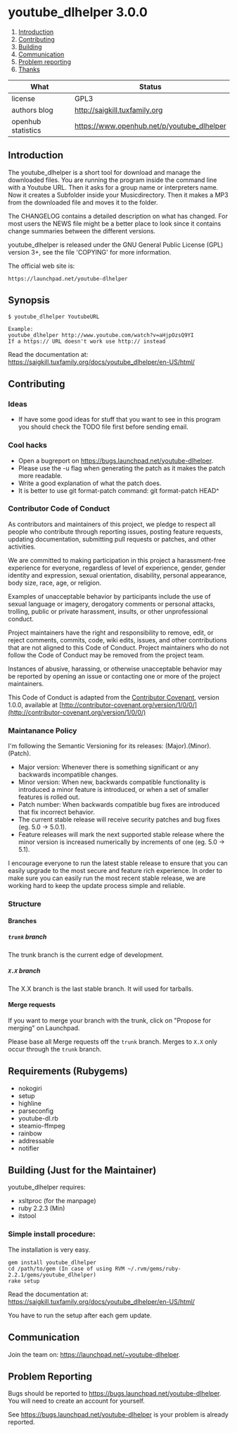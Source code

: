 # youtube_dlhelper 3.0.0

1. [Introduction](#introduction)
1. [Contributing](#contributing)
1. [Building](#building)
1. [Communication](#communication)
1. [Problem reporting](#problem-reporting)
1. [Thanks](#thanks)

| What                          | Status                                                                                                                                                                              |
|-------------------------------|-----------------------------------------------|
| license                       | GPL3                                          |
| authors blog                  | http://saigkill.tuxfamily.org                 |
| openhub statistics            | https://www.openhub.net/p/youtube_dlhelper    |


## Introduction
The youtube_dlhelper is a short tool for download and manage the downloaded files.
You are running the program inside the command line with a Youtube URL. Then it
asks for a group name or interpreters name. Now it creates a Subfolder inside
your Musicdirectory. Then it makes a MP3 from the downloaded file and moves it
to the folder.

The CHANGELOG contains a detailed description on what has changed. For most
users the NEWS file might be a better place to look since it contains
change summaries between the different versions.

youtube_dlhelper is released under the GNU General Public License (GPL) version 3+,
see the file 'COPYING' for more information.

The official web site is:

    https://launchpad.net/youtube-dlhelper

## Synopsis

    $ youtube_dlhelper YoutubeURL

    Example:
    youtube_dlhelper http://www.youtube.com/watch?v=aHjpOzsQ9YI
    If a https:// URL doesn't work use http:// instead

Read the documentation at: https://saigkill.tuxfamily.org/docs/youtube_dlhelper/en-US/html/

## Contributing

### Ideas
  
* If have some good ideas for stuff that you want to see in this program you
should check the TODO file first before sending email.

### Cool hacks

* Open a bugreport on https://bugs.launchpad.net/youtube-dlhelper.
* Please use the -u flag when generating the patch as it makes the patch
  more readable.
* Write a good explanation of what the patch does.
* It is better to use git format-patch command: git format-patch HEAD^

### Contributor Code of Conduct

As contributors and maintainers of this project, we pledge to respect all 
people who contribute through reporting issues, posting feature requests, 
updating documentation, submitting pull requests or patches, and other 
activities.

We are committed to making participation in this project a harassment-free 
experience for everyone, regardless of level of experience, gender, gender 
identity and expression, sexual orientation, disability, personal 
appearance, body size, race, age, or religion.

Examples of unacceptable behavior by participants include the use of sexual 
language or imagery, derogatory comments or personal attacks, trolling, 
public or private harassment, insults, or other unprofessional conduct.

Project maintainers have the right and responsibility to remove, edit, or 
reject comments, commits, code, wiki edits, issues, and other contributions 
that are not aligned to this Code of Conduct. Project maintainers who do 
not follow the Code of Conduct may be removed from the project team.

Instances of abusive, harassing, or otherwise unacceptable behavior may be 
reported by opening an issue or contacting one or more of the project 
maintainers.

This Code of Conduct is adapted from the [Contributor Covenant](http:contributor-covenant.org), 
version 1.0.0, available at [http://contributor-covenant.org/version/1/0/0/](http://contributor-covenant.org/version/1/0/0/)

### Maintanance Policy

I'm following the Semantic Versioning for its releases: (Major).(Minor).(Patch).

 * Major version: Whenever there is something significant or any backwards
   incompatible changes.
 * Minor version: When new, backwards compatible functionality is introduced a
   minor feature is introduced, or when a set of smaller features is rolled out.
 * Patch number: When backwards compatible bug fixes are introduced that fix
   incorrect behavior.
 * The current stable release will receive security patches and bug fixes
   (eg. 5.0 -> 5.0.1).
 * Feature releases will mark the next supported stable release where the minor
   version is increased numerically by increments of one (eg. 5.0 -> 5.1).

I encourage everyone to run the latest stable release to ensure that you can
easily upgrade to the most secure and feature rich experience. In order to
make sure you can easily run the most recent stable release, we are working
hard to keep the update process simple and reliable.

### Structure
#### Branches

##### `trunk` branch
The trunk branch is the current edge of development.

##### `X.X` branch
The X.X branch is the last stable branch. It will used for tarballs.

#### Merge requests
If you want to merge your branch with the trunk, click on
"Propose for merging" on Launchpad.

Please base all Merge requests off the `trunk` branch. Merges to
`X.X` only occur through the `trunk` branch.

## Requirements (Rubygems)

* nokogiri
* setup
* highline
* parseconfig
* youtube-dl.rb
* steamio-ffmpeg
* rainbow
* addressable
* notifier

## Building (Just for the Maintainer)

youtube_dlhelper requires:
 
* xsltproc (for the manpage)
* ruby 2.2.3 (Min)
* itstool

### Simple install procedure:

The installation is very easy.

    gem install youtube_dlhelper
    cd /path/to/gem (In case of using RVM ~/.rvm/gems/ruby-2.2.1/gems/youtube_dlhelper)
    rake setup

Read the documentation at: https://saigkill.tuxfamily.org/docs/youtube_dlhelper/en-US/html/

You have to run the setup after each gem update.

## Communication

Join the team on: https://launchpad.net/~youtube-dlhelper.

## Problem Reporting

Bugs should be reported to https://bugs.launchpad.net/youtube-dlhelper. You will need to create an
account for yourself.

See https://bugs.launchpad.net/youtube-dlhelper is your problem is already reported.


